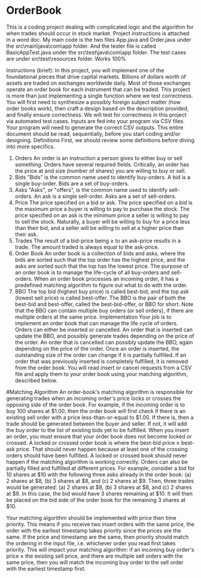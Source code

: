 # OrderBook

This is a coding project dealing with complicated logic and the algorithm for when trades should occur in stock market. Project instructions is attached in a word doc.  My main code is the two files App.java and Order.java under the src\main\java\com\app folder.  And the tester file is called BasicAppTest.java under the src\test\java\com\app folder. The test cases are under src\test\resources folder.  Works 100%


Instructions (brief):
In this project, you will implement one of the foundational pieces that drive capital markets. Billions of dollars worth of assets are traded on exchanges worldwide daily. Most of those exchanges operate an order book for each instrument that can be traded.
This project is more than just implementing a single function where we test correctness. You will first need to synthesize a possibly foreign subject matter (how order books work), then craft a design based on the description provided, and finally ensure correctness.
We will test for correctness in this project via automated test cases. Inputs are fed into your program via CSV files. Your program will need to generate the correct CSV outputs.
This entire document should be read, sequentially, before you start coding and/or designing.
Definitions
First, we should review some definitions before diving into more specifics.
1.	Orders
An order is an instruction a person gives to either buy or sell something. Orders have several required fields. Critically, an order has the price at and size (number of shares) you are willing to buy or sell.
2.	Bids
"Bids" is the common name used to identify buy-orders. A bid is a single buy-order. Bids are a set of buy-orders.
3.	Asks
"Asks", or "offers", is the common name used to identify sell-orders. An ask is a single sell-order. Asks are a set of sell-orders.
4.	Price
The price specified on a bid or ask. The price specified on a bid is the maximum price a buyer is willing to pay to purchase the stock. The price specified on an ask is the minimum price a seller is willing to pay to sell the stock. Naturally, a buyer will be willing to buy for a price less than their bid, and a seller will be willing to sell at a higher price than their ask.
5.	Trades
The result of a bid-price being ≥ to an ask-price results in a trade. The amount traded is always equal to the ask-price.
6.	Order Book
An order book is a collection of bids and asks, where the bids are sorted such that the top order has the highest price, and the asks are sorted such that the top has the lowest price. The purpose of an order book is to manage the life-cycle of all buy-orders and sell-orders. When an order book processes an incoming order, it has a predefined matching algorithm to figure out what to do with the order.
7.	BBO
The top bid (highest buy price) is called best-bid, and the top ask (lowest sell price) is called best-offer. The BBO is the pair of both the best-bid and best-offer, called the best-bid-offer, or BBO for short. Note that the BBO can contain multiple buy orders (or sell orders), if there are multiple orders at the same price.
Implementation
Your job is to implement an order book that can manage the life cycle of orders. Orders can either be inserted or cancelled. An order that is inserted can update the BBO, and possibly generate trades depending on the price of the order. An order that is cancelled can possibly update the BBO, again depending on the price of the order. Once an order is inserted, the outstanding size of the order can change if it is partially fulfilled. If an order that was previously inserted is completely fulfilled, it is removed from the order book.
You will read insert or cancel requests from a CSV file and apply them to your order book using your matching algorithm, described below.

#Matching Algorithm
An order-book's matching algorithm is responsible for generating trades when an incoming order's price locks or crosses the opposing side of the order book. For example, if the incoming order is to buy 100 shares at $1.00, then the order book will first check if there is an existing sell order with a price less-than-or-equal to $1.00. If there is, then a trade should be generated between the buyer and seller. If not, it will add the buy order to the list of existing bids yet to be fulfilled. When you insert an order, you must ensure that your order book does not become locked or crossed. A locked or crossed order book is where the best-bid price ≥ best-ask price. That should never happen because at least one of the crossing orders should have been fulfilled. A locked or crossed book should never happen if the matching algorithm is working correctly.
Orders can also be partially filled and fulfilled at different prices. For example, consider a bid for 10 shares at $10 with the following three asks already in the order book: (a) 2 shares at $8, (b) 3 shares at $8, and (c) 2 shares at $9. Then, three trades would be generated: (a) 2 shares at $8, (b) 3 shares at $8, and (c) 2 shares at $9. In this case, the bid would have 3 shares remaining at $10. It will then be placed on the bid side of the order book for the remaining 3 shares at $10.

Your matching algorithm should be implemented with price then time priority. This means if you receive two insert orders with the same price, the order with the earliest timestamp takes priority since the prices are the same. If the price and timestamp are the same, then priority should match the ordering in the input file, i.e. whichever order you read first takes priority. This will impact your matching algorithm: if an incoming buy order's price ≥ the existing sell price, and there are multiple sell orders with the same price, then you will match the incoming buy order to the sell order with the earliest timestamp first.
